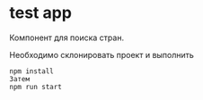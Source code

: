 # test app
Компонент для поиска стран.

Необходимо склонировать проект и выполнить
```shell 
npm install
Затем
npm run start

